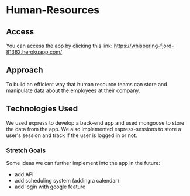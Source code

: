 # Human-Resources

## Access 
You can access the app by clicking this link: https://whispering-fjord-81362.herokuapp.com/

## Approach
To build an efficient way that human resource teams can store and manipulate data about the employees at their company.

## Technologies Used
We used express to develop a back-end app and used mongoose to store the data from the app. We also implemented espress-sessions to store a user's session and track if the user is logged in or not. 

### Stretch Goals
Some ideas we can further implement into the app in the future: 
- add API
- add scheduling system (adding a calendar)
- add login with google feature

